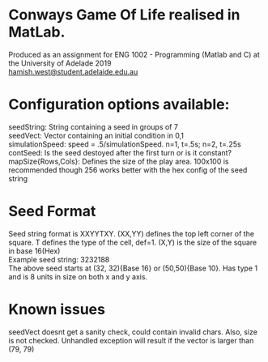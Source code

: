 # Conways Game Of Life realised in MatLab.     
Produced as an assignment for ENG 1002 - Programming (Matlab and C) at the University of Adelade 2019     
hamish.west@student.adelaide.edu.au    
   
# Configuration options available:    
seedString: String containing a seed in groups of 7    
seedVect: Vector containing an initial condition in 0,1   
simulationSpeed: speed = .5/simulationSpeed. n=1, t=.5s; n=2, t=.25s   
contSeed: Is the seed destoyed after the first turn or is it constant?  
mapSize{Rows,Cols}: Defines the size of the play area. 100x100 is recommended though 256 works better with the hex config of the seed string  
  
# Seed Format    
Seed string format is XXYYTXY. (XX,YY) defines the top left corner of the square. T defines the type of the cell, def=1. (X,Y) is the size of the square in base 16(Hex)   
Example seed string: 3232188   
The above seed starts at (32, 32){Base 16} or (50,50){Base 10}. Has type 1 and is 8 units in size on both x and y axis.    

# Known issues  
seedVect doesnt get a sanity check, could contain invalid chars. Also, size is not checked. Unhandled exception will result if the vector is larger than (79, 79)

